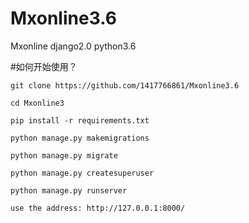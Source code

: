 # Mxonline3.6
Mxonline django2.0 python3.6

#如何开始使用？


```
git clone https://github.com/1417766861/Mxonline3.6

cd Mxonline3

pip install -r requirements.txt

python manage.py makemigrations

python manage.py migrate

python manage.py createsuperuser

python manage.py runserver

use the address: http://127.0.0.1:8000/
```


